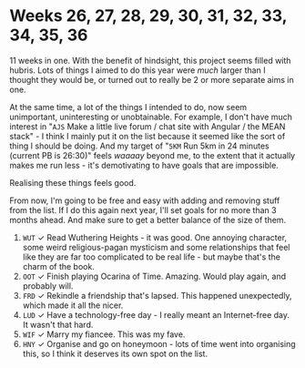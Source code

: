 # Weeks 26, 27, 28, 29, 30, 31, 32, 33, 34, 35, 36

11 weeks in one. With the benefit of hindsight, this project seems filled with
hubris. Lots of things I aimed to do this year were *much* larger than I thought they would be, or turned out to really
be 2 or more separate aims in one.

At the same time, a lot of the things I intended to do, now seem unimportant, uninteresting or unobtainable.
For example, I don't have much interest in "`AJS` Make a little live forum / chat site with Angular / the MEAN stack" - I think
I mainly put it on the list because it seemed like the sort of thing I should be doing. And my target of "`5KM` Run 5km in 24 minutes (current PB is 26:30)" feels _waaaay_ beyond me, to the extent that it actually makes me run less - it's demotivating to have goals that are impossible.

Realising these things feels good.

From now, I'm going to be free and easy with adding and removing stuff from the list.
If I do this again next year, I'll set goals for no more than 3 months ahead. And make sure to get a better balance of the size of them.

1. `WUT` ✓ Read Wuthering Heights - it was good. One annoying character, some weird religious-pagan mysticism and some relationships that feel like they are far too complicated to be real life - but maybe that's the charm of the book.
1. `OOT` ✓ Finish playing Ocarina of Time. Amazing. Would play again, and probably will.
1. `FRD` ✓ Rekindle a friendship that's lapsed. This happened unexpectedly, which made it all the nicer.
1. `LUD` ✓ Have a technology-free day - I really meant an Internet-free day. It wasn't that hard.
1. `WIF` ✓ Marry my fiancee. This was my fave.
1. `HNY` ✓ Organise and go on honeymoon - lots of time went into organising this, so I think it deserves its own spot on the list.
